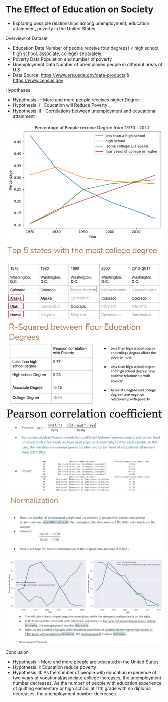 # The Effect of Education on Society

- Exploring possible relationships among unemployment, education attainment, poverty in the United States.


Overview of Dataset
- Education Data
Number of people receive four degrees( < high school, high school, associate, college) separately. 
- Poverty Data
Population and  number of poverty
- Unemployment Data
Number of unemployed people in different areas of U.S
- Data Source: https://www.ers.usda.gov/data-products & https://www.census.gov

Hypotheses
- Hypothesis I - More and more people receives higher Degree
- Hypothesis II - Education will Reduce Poverty
- Hypothesis III - Correlations between unemployment and educational attainment

![Image test](https://github.com/Evokic/final_projects/blob/master/img/Education.PNG)
![Image text](https://github.com/Evokic/final_projects/blob/master/img/top5_state_college.jpg)
![Image text](https://github.com/Evokic/final_projects/blob/master/img/R-Squared%20between%20Four%20Education%20Degrees.jpg)
![Image text](https://github.com/Evokic/final_projects/blob/master/img/Cal_PearsonCo.png)
![Image text](https://github.com/Evokic/final_projects/blob/master/img/Normalization.jpg)
![Image text](https://github.com/Evokic/final_projects/blob/master/img/Unemployment_eduatt.jpg)


Conclusion
- Hypothesis I: 
More and more people are educated in the United States
- Hypothesis II:
Education reduce poverty
- Hypothesis III:
As the number of people with education experience of two years of vocational/associate college increases, the unemployment number decreases.
As the number of people with education experience of quitting elementary or high school at 11th grade with no diploma decreases, the unemployment number decreases.
